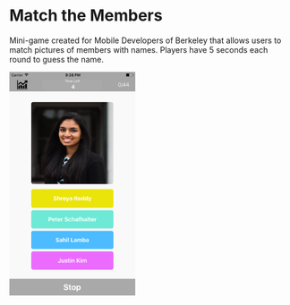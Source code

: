 # Match the Members

Mini-game created for Mobile Developers of Berkeley that allows users to match pictures of members with names. Players have 5 seconds each round to guess the name.

<img src="match_members.png" width="225" height="400" />



